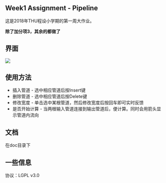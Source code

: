 ## Week1 Assignment - Pipeline

这是2018年THU程设小学期的第一周大作业。

**除了加分项3，其余的都做了**

## 界面

![](https://raw.githubusercontent.com/xalanq/THU_Summer2018_Week1_Assignment/master/doc/view.png)

## 使用方法

* 插入管道 - 选中相应管道后按Insert键
* 删除管道 - 选中相应管道后按Delete键
* 修改宽度 - 单击选中某根管道，然后修改宽度后按回车即可实时反馈
* 是否开始计算 - 当两根输入管道连接到输出管道后，便计算。同时会用箭头显示管道内流向

## 文档

在doc目录下

## 一些信息

协议：LGPL v3.0
